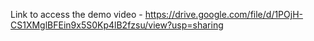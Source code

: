 Link to access the demo video - https://drive.google.com/file/d/1POjH-CS1XMglBFEin9x5S0Kp4lB2fzsu/view?usp=sharing
